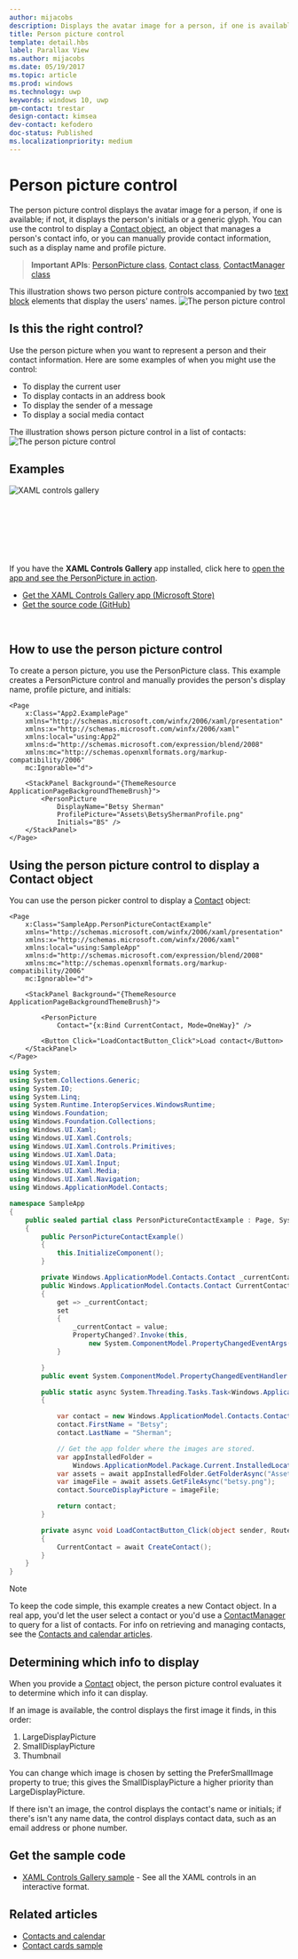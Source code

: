 ```yaml
---
author: mijacobs
description: Displays the avatar image for a person, if one is available; if not, it displays the person's initials or a generic glyph.
title: Person picture control
template: detail.hbs
label: Parallax View
ms.author: mijacobs
ms.date: 05/19/2017
ms.topic: article
ms.prod: windows
ms.technology: uwp
keywords: windows 10, uwp
pm-contact: trestar
design-contact: kimsea
dev-contact: kefodero
doc-status: Published
ms.localizationpriority: medium
---
```



# Person picture control

The person picture control displays the avatar image for a person, if one is available; if not, it displays the person's initials or a generic glyph. You can use the control to display a [Contact object](https://docs.microsoft.com/en-us/uwp/api/Windows.ApplicationModel.Contacts.Contact),  an object that manages a person's contact info, or you can manually provide contact information, such as a display name and profile picture.  

> **Important APIs**: [PersonPicture class](https://docs.microsoft.com/uwp/api/windows.ui.xaml.controls.personpicture), [Contact class](https://docs.microsoft.com/en-us/uwp/api/Windows.ApplicationModel.Contacts.Contact), [ContactManager class](https://docs.microsoft.com/en-us/uwp/api/Windows.ApplicationModel.Contacts.ContactManager)

This illustration shows two person picture controls accompanied by two [text block](text-block.md) elements that display the users' names. 
![The person picture control](images/person-picture/person-picture_hero.png)


## Is this the right control?

Use the person picture when you want to represent a person and their contact information. Here are some examples of when you might use the control:
* To display the current user
* To display contacts in an address book
* To display the sender of a message 
* To display a social media contact

The illustration shows person picture control in a list of contacts:
![The person picture control](images/person-picture/person-picture-control.png)

## Examples

<div style="overflow: hidden; margin: 0 -8px;">
    <div style="float: left; margin: 0 8px 16px; min-width: calc(25% - 16px); max-width: calc(100% - 16px); width: calc((580px - 100%) * 580);">
        <div style="height: 133px; width: 100%">
            <img src="images/xaml-controls-gallery.png" alt="XAML controls gallery"></img>
        </div>
    </div>
    <div style="float: left; margin: -22px 8px 16px; min-width: calc(75% - 16px); max-width: calc(100% - 16px); width: calc((580px - 100%) * 580);">
        <p>If you have the <strong style="font-weight: semi-bold">XAML Controls Gallery</strong> app installed, click here to <a href="xamlcontrolsgallery:/item/PersonPicture">open the app and see the PersonPicture in action</a>.</p>
        <ul>
        <li><a href="https://www.microsoft.com/store/productId/9MSVH128X2ZT">Get the XAML Controls Gallery app (Microsoft Store)</a></li>
        <li><a href="https://github.com/Microsoft/Windows-universal-samples/tree/master/Samples/XamlUIBasics">Get the source code (GitHub)</a></li>
        </ul>
    </div>
</div>

## How to use the person picture control

To create a person picture, you use the PersonPicture class. This example creates a PersonPicture control and manually provides the person's display name, profile picture, and initials:

```xaml
<Page
    x:Class="App2.ExamplePage"
    xmlns="http://schemas.microsoft.com/winfx/2006/xaml/presentation"
    xmlns:x="http://schemas.microsoft.com/winfx/2006/xaml"
    xmlns:local="using:App2"
    xmlns:d="http://schemas.microsoft.com/expression/blend/2008"
    xmlns:mc="http://schemas.openxmlformats.org/markup-compatibility/2006"
    mc:Ignorable="d">

    <StackPanel Background="{ThemeResource ApplicationPageBackgroundThemeBrush}">
        <PersonPicture
            DisplayName="Betsy Sherman"
            ProfilePicture="Assets\BetsyShermanProfile.png"
            Initials="BS" />
    </StackPanel>
</Page>
```

## Using the person picture control to display a Contact object

You can use the person picker control to display a [Contact](https://docs.microsoft.com/en-us/uwp/api/Windows.ApplicationModel.Contacts.Contact) object: 

```xaml
<Page
    x:Class="SampleApp.PersonPictureContactExample"
    xmlns="http://schemas.microsoft.com/winfx/2006/xaml/presentation"
    xmlns:x="http://schemas.microsoft.com/winfx/2006/xaml"
    xmlns:local="using:SampleApp"
    xmlns:d="http://schemas.microsoft.com/expression/blend/2008"
    xmlns:mc="http://schemas.openxmlformats.org/markup-compatibility/2006"
    mc:Ignorable="d">

    <StackPanel Background="{ThemeResource ApplicationPageBackgroundThemeBrush}">

		<PersonPicture
			Contact="{x:Bind CurrentContact, Mode=OneWay}" />
			
        <Button Click="LoadContactButton_Click">Load contact</Button>
    </StackPanel>
</Page>
```

```csharp
using System;
using System.Collections.Generic;
using System.IO;
using System.Linq;
using System.Runtime.InteropServices.WindowsRuntime;
using Windows.Foundation;
using Windows.Foundation.Collections;
using Windows.UI.Xaml;
using Windows.UI.Xaml.Controls;
using Windows.UI.Xaml.Controls.Primitives;
using Windows.UI.Xaml.Data;
using Windows.UI.Xaml.Input;
using Windows.UI.Xaml.Media;
using Windows.UI.Xaml.Navigation;
using Windows.ApplicationModel.Contacts;

namespace SampleApp
{
    public sealed partial class PersonPictureContactExample : Page, System.ComponentModel.INotifyPropertyChanged
    {
        public PersonPictureContactExample()
        {
            this.InitializeComponent();
        }

        private Windows.ApplicationModel.Contacts.Contact _currentContact; 
        public Windows.ApplicationModel.Contacts.Contact CurrentContact
        {
            get => _currentContact;
            set
            {
                _currentContact = value;
                PropertyChanged?.Invoke(this,
                    new System.ComponentModel.PropertyChangedEventArgs(nameof(CurrentContact)));
            }

        }
        public event System.ComponentModel.PropertyChangedEventHandler PropertyChanged;

        public static async System.Threading.Tasks.Task<Windows.ApplicationModel.Contacts.Contact> CreateContact()
        {

            var contact = new Windows.ApplicationModel.Contacts.Contact();
            contact.FirstName = "Betsy";
            contact.LastName = "Sherman";

            // Get the app folder where the images are stored.
            var appInstalledFolder = 
				Windows.ApplicationModel.Package.Current.InstalledLocation;
            var assets = await appInstalledFolder.GetFolderAsync("Assets");
            var imageFile = await assets.GetFileAsync("betsy.png");
            contact.SourceDisplayPicture = imageFile;

            return contact;
        }

        private async void LoadContactButton_Click(object sender, RoutedEventArgs e)
        {
            CurrentContact = await CreateContact();
        }
    }
}
```

> [!NOTE]
> To keep the code simple, this example creates a new Contact object. In a real app, you'd let the user select a contact or you'd use a [ContactManager](https://docs.microsoft.com/en-us/uwp/api/Windows.ApplicationModel.Contacts.ContactManager) to query for a list of contacts. For info on retrieving and managing contacts, see the [Contacts and calendar articles](../../contacts-and-calendar/index.md). 

## Determining which info to display

When you provide a [Contact](https://docs.microsoft.com/en-us/uwp/api/Windows.ApplicationModel.Contacts.Contact) object, the person picture control evaluates it to determine which info it can display. 

If an image is available, the control displays the first image it finds, in this order:

1. LargeDisplayPicture
1. SmallDisplayPicture
1. Thumbnail

You can change which image is chosen by setting the PreferSmallImage property to true; this gives the SmallDisplayPicture a higher priority than LargeDisplayPicture.

If there isn't an image, the control displays the contact's name or initials; if there's isn't any name data, the control displays contact data, such as an email address or phone number. 

## Get the sample code

- [XAML Controls Gallery sample](https://github.com/Microsoft/Windows-universal-samples/tree/master/Samples/XamlUIBasics) - See all the XAML controls in an interactive format.

## Related articles

* [Contacts and calendar](../../contacts-and-calendar/index.md)
* [Contact cards sample](http://go.microsoft.com/fwlink/p/?LinkId=624040)
